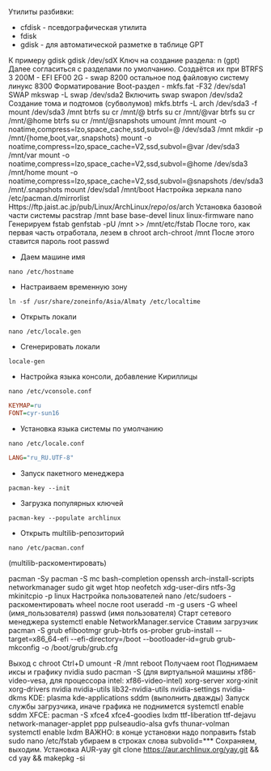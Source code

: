 Утилиты разбивки:
- cfdisk - псевдографическая утилита
- fdisk
- gdisk - для автоматической разметке в таблице GPT

К примеру gdisk
gdisk /dev/sdX
Ключ на создание раздела: n (gpt)
Далее согласиться с разделами по умолчанию. Создаётся их при BTRFS 3
200M - EFI EF00
2G - swap 8200
остальное под файловую систему линукс 8300
Форматирование
Boot-раздел - mkfs.fat -F32 /dev/sda1
SWAP mkswap -L swap /dev/sda2
Включить swap swapon /dev/sda2
Создание тома и подтомов (субволумов)
mkfs.btrfs -L arch /dev/sda3 -f
mount /dev/sda3 /mnt
btrfs su cr /mnt/@
btrfs su cr /mnt/@var
btrfs su cr /mnt/@home
btrfs su cr /mnt/@snapshots
umount /mnt
mount -o noatime,compress=lzo,space_cache,ssd,subvol=@ /dev/sda3 /mnt
mkdir -p /mnt/{home,boot,var,.snapshots}
mount -o noatime,compress=lzo,space_cache=V2,ssd,subvol=@var /dev/sda3 /mnt/var
mount -o noatime,compress=lzo,space_cache=V2,ssd,subvol=@home /dev/sda3 /mnt/home
mount -o noatime,compress=lzo,space_cache=V2,ssd,subvol=@snapshots /dev/sda3 /mnt/.snapshots
mount /dev/sda1 /mnt/boot
Настройка зеркала
nano /etc/pacman.d/mirrorlist
Https://ftp.jaist.ac.jp/pub/Linux/ArchLinux/$repo/os/$arch
Установка базовой части системы
pacstrap /mnt base base-devel linux linux-firmware nano
Генерируем fstab
genfstab -pU /mnt >> /mnt/etc/fstab
После того, как первая часть отработала, лезем в chroot
arch-chroot /mnt
После этого ставится пароль root
passwd

- Даем машине имя
```shell
nano /etc/hostname
```

- Настраиваем временную зону
```shell
ln -sf /usr/share/zoneinfo/Asia/Almaty /etc/localtime
```

- Открыть локали
```shell
nano /etc/locale.gen
```

- Сгенерировать локали
```shell
locale-gen
```

- Настройка языка консоли, добавление Кириллицы
```shell
nano /etc/vconsole.conf
```

```ini
KEYMAP=ru
FONT=cyr-sun16
```

- Установка языка системы по умолчанию
```shell
nano /etc/locale.conf
```

```ini
LANG="ru_RU.UTF-8"
```

- Запуск пакетного менеджера
```shell
pacman-key --init
```

- Загрузка популярных ключей
```shell
pacman-key --populate archlinux
```

- Открыть multilib-репозиторий
```shell
nano /etc/pacman.conf
```
(multilib-раскоментировать)

pacman -Sy
pacman -S mc bash-completion openssh arch-install-scripts networkmanager sudo git wget htop
neofetch xdg-user-dirs ntfs-3g
mkinitcpio -p linux
Настройка пользователей
nano /etc/sudoers - раскоментировать wheel после root
useradd -m -g users -G wheel (имя_пользователя)
passwd (имя пользователя)
Старт сетевого менеджера
systemctl enable NetworkManager.service
Ставим загрузчик
pacman -S grub efibootmgr grub-btrfs os-prober
grub-install --target=x86_64-efi --efi-directory=/boot --bootloader-id=grub
grub-mkconfig -o /boot/grub/grub.cfg

Выход с chroot
Ctrl+D
umount -R /mnt
reboot
Получаем root
Поднимаем иксы и графику nvidia
sudo pacman -S (для виртуальной машины xf86-video-vesa, для процессора intel: xf86-video-intel)
xorg-server xorg-xinit xorg-drivers nvidia nvidia-utils lib32-nvidia-utils nvidia-settings nvidia-dkms
KDE: plasma kde-applications sddm (выполнить дважды)
Запуск службы загрузчика, иначе графика не поднимется
systemctl enable sddm
XFCE: pacman -S xfce4 xfce4-goodies lxdm ttf-liberation ttf-dejavu network-manager-applet ppp
pulseaudio-alsa gvfs thunar-volman
systemctl enable lxdm
ВАЖНО: в конце установки надо поправить fstab
sudo nano /etc/fstab
убираем в строках слова
subvolid=***
Сохраняем, выходим.
Установка AUR-yay
git clone https://aur.archlinux.org/yay.git && cd yay && makepkg -si